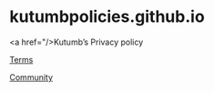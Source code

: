 # kutumbpolicies.github.io

<a href="/>Kutumb’s Privacy policy</a>

<a href="/kutumbpolicies.github.io/kootumb’sTerms of use">Terms</a>

<a href="/kutumbpolicies.github.io/Community Guidelines">Community</a>
